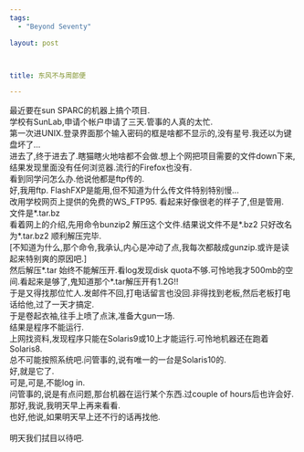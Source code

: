 ```yaml
--- 
tags: 
  - "Beyond Seventy"

layout: post



title: 东风不与周郎便

---
```

<div id="msgcns!5F971C000415D85F!552" class="bvMsg">
<div>最近要在sun SPARC的机器上搞个项目.</div>
<div>学校有SunLab,申请个帐户申请了三天.管事的人真的太忙.</div>
<div>第一次进UNIX.登录界面那个输入密码的框是啥都不显示的,没有星号.我还以为键盘坏了...</div>
<div>进去了,终于进去了.瞎猫瞎火地啥都不会做.想上个网把项目需要的文件down下来,结果发现里面没有任何浏览器.流行的Firefox也没有.</div>
<div>看到同学问怎么办.他说他都是ftp传的.</div>
<div>好,我用ftp. FlashFXP是能用,但不知道为什么传文件特别特别慢...</div>
<div>改用学校网页上提供的免费的WS_FTP95. 看起来好像很老的样子了,但是管用.</div>
<div>文件是*.tar.bz</div>
<div>看着网上的介绍,先用命令bunzip2 解压这个文件.结果说文件不是*.bz2 只好改名为*.tar.bz2 顺利解压完毕.</div>
<div>[不知道为什么,那个命令,我承认,内心是冲动了点,我每次都敲成gunzip.或许是读起来特别爽的原因吧.]</div>
<div>然后解压*.tar 始终不能解压开.看log发现disk quota不够.可怜地我才500mb的空间.看起来是够了,鬼知道那个*.tar解压开有1.2G!!</div>
<div>于是又得找那位忙人.发邮件不回,打电话留言也没回.非得找到老板,然后老板打电话给他,过了一天才搞定.</div>
<div>于是卷起衣袖,往手上喷了点沫,准备大gun一场.</div>
<div>结果是程序不能运行.</div>
<div>上网找资料,发现程序只能在Solaris9或10上才能运行.可怜地机器还在跑着Solaris8.</div>
<div>总不可能按照系统吧.问管事的,说有唯一的一台是Solaris10的.</div>
<div>好,就是它了.</div>
<div>可是,可是,不能log in.</div>
<div>问管事的,说是有点问题,那台机器在运行某个东西.过couple of hours后也许会好.</div>
<div>那好,我说,我明天早上再来看看.</div>
<div>也好,他说,如果明天早上还不行的话再找他.</div>
<div> </div>
<div>明天我们拭目以待吧.</div>
</div>

